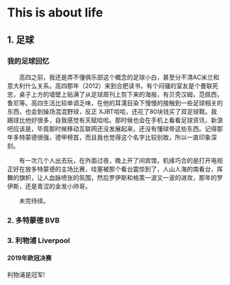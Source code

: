 # This is about life

## 1. 足球

### 我的足球回忆  

　　高四之前，我还是弄不懂俱乐部这个概念的足球小白，甚至分不清AC米兰和意大利什么关系。高四那年（2012）来到合肥读书，有个闷骚的室友是个曼联死忠，桌子上方的墙壁上贴满了从足球周刊上剪下来的海报，有贝壳汉姆，范佩西，鲁尼等。高四生活比较单调乏味，在他的耳濡目染下慢慢的接触到一些足球相关的东西，也会到操场混混野球，反正 XJBT哈哈，还花了80块钱买了双足球鞋。我踢球比他好很多，自我感觉有天赋哈哈。那时候也会在手机上看看足球资讯，新浪吧应该是，毕竟那时候移动互联网还没发展起来，还没有懂球帝这些东西。记得那年多特蒙德很强，德甲榜首，而且我也觉得这个名字比较别致，所以一直印象深刻。  

　　有一次几个人出去玩，在外面过夜，晚上开了间宾馆，机缘巧合的是打开电视正好在放多特蒙德的主场比赛，哇塞被那个看台震惊到了，人山人海的南看台，挥舞的旗帜，让人血脉喷张的氛围，然后罗伊斯和格策一波又一波的进攻，那年的罗伊斯，还是青涩的金发小帅哥。　　

　　未完待续。

### 2. 多特蒙德 BVB

### 3. 利物浦 Liverpool

#### 2019年欧冠决赛

利物浦是冠军!
